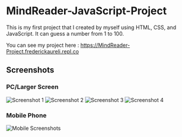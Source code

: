 # MindReader-JavaScript-Project
This is my first project that I created by myself using HTML, CSS, and JavaScript. It can guess a number from 1 to 100.

You can see my project here : https://MindReader-Project.frederickaureli.repl.co

## Screenshots
### PC/Larger Screen
![Screenshot 1](https://user-images.githubusercontent.com/121996224/215102794-c62c7c81-9dff-419d-b83a-f10c7275765e.png)
![Screenshot 2](https://user-images.githubusercontent.com/121996224/215102791-2a21eabf-c7ab-411f-9401-68dec6df4a99.png)
![Screenshot 3](https://user-images.githubusercontent.com/121996224/215102788-0499a2d4-c147-414c-b764-f2361cf7e9e0.png)
![Screenshot 4](https://user-images.githubusercontent.com/121996224/215104241-088fa3d3-34e1-4425-b67f-757b5530b589.png)

### Mobile Phone
![Mobile Screenshots](https://user-images.githubusercontent.com/121996224/215107062-9c6274c6-8e5e-4fc5-88ea-61b7980c504f.jpg)
